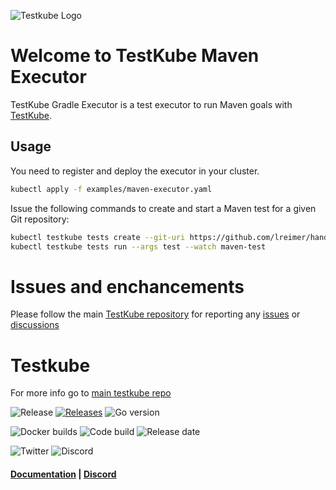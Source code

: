 ![Testkube Logo](https://raw.githubusercontent.com/kubeshop/testkube/main/assets/testkube-color-gray.png)

# Welcome to TestKube Maven Executor

TestKube Gradle Executor is a test executor to run Maven goals with [TestKube](https://testkube.io).  

## Usage

You need to register and deploy the executor in your cluster.
```bash
kubectl apply -f examples/maven-executor.yaml
```

Issue the following commands to create and start a Maven test for a given Git repository:
```bash
kubectl testkube tests create --git-uri https://github.com/lreimer/hands-on-testkube.git --git-branch main --type "maven/test" --name maven-test
kubectl testkube tests run --args test --watch maven-test
```

# Issues and enchancements 

Please follow the main [TestKube repository](https://github.com/kubeshop/testkube) for reporting any [issues](https://github.com/kubeshop/testkube/issues) or [discussions](https://github.com/kubeshop/testkube/discussions)


# Testkube 

For more info go to [main testkube repo](https://github.com/kubeshop/testkube)

![Release](https://img.shields.io/github/v/release/kubeshop/testkube) [![Releases](https://img.shields.io/github/downloads/kubeshop/testkube/total.svg)](https://github.com/kubeshop/testkube/tags?label=Downloads) ![Go version](https://img.shields.io/github/go-mod/go-version/kubeshop/testkube)

![Docker builds](https://img.shields.io/docker/automated/kubeshop/testkube-api-server) ![Code build](https://img.shields.io/github/workflow/status/kubeshop/testkube/Code%20build%20and%20checks) ![Release date](https://img.shields.io/github/release-date/kubeshop/testkube)

![Twitter](https://img.shields.io/twitter/follow/thekubeshop?style=social) ![Discord](https://img.shields.io/discord/884464549347074049)
 #### [Documentation](https://kubeshop.github.io/testkube) | [Discord](https://discord.gg/hfq44wtR6Q) 